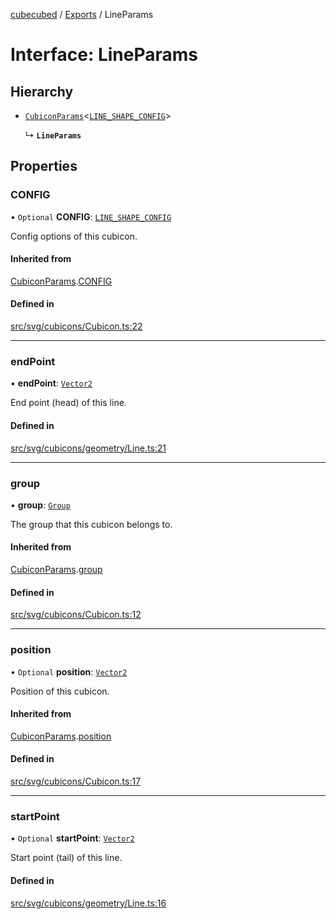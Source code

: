 [cubecubed](/reference/README.md) / [Exports](/reference/modules.md) / LineParams

# Interface: LineParams

## Hierarchy

- [`CubiconParams`](/reference/interfaces/CubiconParams.md)<[`LINE_SHAPE_CONFIG`](/reference/interfaces/LINE_SHAPE_CONFIG.md)\>

  ↳ **`LineParams`**

## Properties

### CONFIG

• `Optional` **CONFIG**: [`LINE_SHAPE_CONFIG`](/reference/interfaces/LINE_SHAPE_CONFIG.md)

Config options of this cubicon.

#### Inherited from

[CubiconParams](/reference/interfaces/CubiconParams.md).[CONFIG](/reference/interfaces/CubiconParams.md#config)

#### Defined in

[src/svg/cubicons/Cubicon.ts:22](https://github.com/imaphatduc/cubecubed/blob/0fd2007/src/svg/cubicons/Cubicon.ts#L22)

___

### endPoint

• **endPoint**: [`Vector2`](/reference/classes/Vector2.md)

End point (head) of this line.

#### Defined in

[src/svg/cubicons/geometry/Line.ts:21](https://github.com/imaphatduc/cubecubed/blob/0fd2007/src/svg/cubicons/geometry/Line.ts#L21)

___

### group

• **group**: [`Group`](/reference/classes/Group.md)

The group that this cubicon belongs to.

#### Inherited from

[CubiconParams](/reference/interfaces/CubiconParams.md).[group](/reference/interfaces/CubiconParams.md#group)

#### Defined in

[src/svg/cubicons/Cubicon.ts:12](https://github.com/imaphatduc/cubecubed/blob/0fd2007/src/svg/cubicons/Cubicon.ts#L12)

___

### position

• `Optional` **position**: [`Vector2`](/reference/classes/Vector2.md)

Position of this cubicon.

#### Inherited from

[CubiconParams](/reference/interfaces/CubiconParams.md).[position](/reference/interfaces/CubiconParams.md#position)

#### Defined in

[src/svg/cubicons/Cubicon.ts:17](https://github.com/imaphatduc/cubecubed/blob/0fd2007/src/svg/cubicons/Cubicon.ts#L17)

___

### startPoint

• `Optional` **startPoint**: [`Vector2`](/reference/classes/Vector2.md)

Start point (tail) of this line.

#### Defined in

[src/svg/cubicons/geometry/Line.ts:16](https://github.com/imaphatduc/cubecubed/blob/0fd2007/src/svg/cubicons/geometry/Line.ts#L16)
